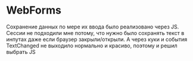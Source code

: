 # WebForms
Сохранение данных по мере их ввода было реализовано через JS. Сессии не подходили мне потому, что нужно было сохранять текст в инпутах даже если браузер закрыли/открыли. А через куки и события TextChanged не выходило нормально и красиво, поэтому и решил выбрать JS
